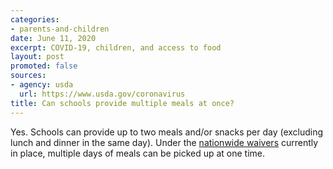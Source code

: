 ```yaml
---
categories:
- parents-and-children
date: June 11, 2020
excerpt: COVID-19, children, and access to food
layout: post
promoted: false
sources:
- agency: usda
  url: https://www.usda.gov/coronavirus
title: Can schools provide multiple meals at once?
---
```


Yes. Schools can provide up to two meals and/or snacks per day (excluding lunch and dinner in the same day). Under the [nationwide waivers](https://www.fns.usda.gov/disaster/pandemic/covid-19) currently in place, multiple days of meals can be picked up at one time.
